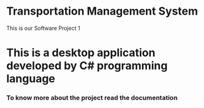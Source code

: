 # Transportation Management System
This is our Software Project 1

# This is a desktop application developed by C# programming language

### To know more about the project read the documentation

